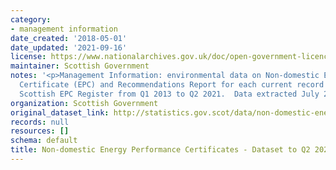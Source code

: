 ```yaml
---
category:
- management information
date_created: '2018-05-01'
date_updated: '2021-09-16'
license: https://www.nationalarchives.gov.uk/doc/open-government-licence/version/3/
maintainer: Scottish Government
notes: '<p>Management Information: environmental data on Non-domestic Energy Performance
  Certificate (EPC) and Recommendations Report for each current record held on the
  Scottish EPC Register from Q1 2013 to Q2 2021.  Data extracted July 2021.</p>'
organization: Scottish Government
original_dataset_link: http://statistics.gov.scot/data/non-domestic-energy-performance-certificates
records: null
resources: []
schema: default
title: Non-domestic Energy Performance Certificates - Dataset to Q2 2021
---
```

